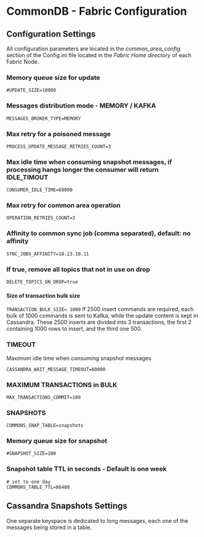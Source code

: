 # CommonDB - Fabric Configuration 

## Configuration Settings

All configuration parameters are located in the *common_area_config* section of the Config.ini file located in the *Fabric Home directory* of each Fabric Node.

### Memory queue size for update
```
#UPDATE_SIZE=10000
```

### Messages distribution mode - MEMORY / KAFKA
```MESSAGES_BROKER_TYPE=MEMORY```

### Max retry for a poisoned message
```PROCESS_UPDATE_MESSAGE_RETRIES_COUNT=3```

### Max idle time when consuming snapshot messages, if processing hangs longer the consumer will return IDLE_TIMOUT
```CONSUMER_IDLE_TIME=60000```

### Max retry for common area operation
```OPERATION_RETRIES_COUNT=3```

### Affinity to common sync job (comma separated), default: no affinity
```SYNC_JOBS_AFFINITY=10.23.10.11```

### If true, remove all topics that not in use on drop
```DELETE_TOPICS_ON_DROP=true```

#### Size of transaction bulk size
```TRANSACTION_BULK_SIZE= 1000```
If 2500 insert commands are required, each bulk of 1000 commands is sent to Kafka, while the update content is kept in Cassandra. These 2500 inserts are divided into 3 transactions, the first 2 containing 1000 rows to insert, and the third one 500.

### TIMEOUT
Maximum idle time when consuming snapshot messages
```
CASSANDRA_WAIT_MESSAGE_TIMEOUT=60000
```

### MAXIMUM TRANSACTIONS in BULK
```
MAX_TRANSACTIONS_COMMIT=100
```

### SNAPSHOTS
```
COMMONS_SNAP_TABLE=snapshots
```

### Memory queue size for snapshot
```
#SNAPSHOT_SIZE=100
```

### Snapshot table TTL in seconds - Default is one week

```
# set to one day
COMMONS_TABLE_TTL=86400 
```

## Cassandra Snapshots Settings

One separate keyspace is dedicated to long messages, each one of the messages being stored in a table.
